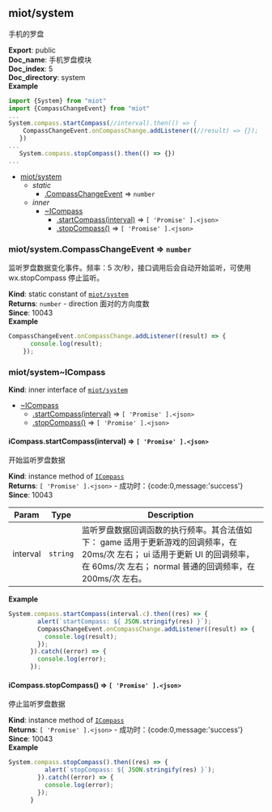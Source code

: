 <a name="module_miot/system"></a>

## miot/system
手机的罗盘

**Export**: public  
**Doc_name**: 手机罗盘模块  
**Doc_index**: 5  
**Doc_directory**: system  
**Example**  
```js
import {System} from "miot"
import {CompassChangeEvent} from "miot"
...
System.compass.startCompass(//interval).then(() => {
    CompassChangeEvent.onCompassChange.addListener((//result) => {});
   })
...
   System.compass.stopCompass().then(() => {})
...
```

* [miot/system](#module_miot/system)
    * _static_
        * [.CompassChangeEvent](#module_miot/system.CompassChangeEvent) ⇒ <code>number</code>
    * _inner_
        * [~ICompass](#module_miot/system..ICompass)
            * [.startCompass(interval)](#module_miot/system..ICompass+startCompass) ⇒ <code>[ &#x27;Promise&#x27; ].&lt;json&gt;</code>
            * [.stopCompass()](#module_miot/system..ICompass+stopCompass) ⇒ <code>[ &#x27;Promise&#x27; ].&lt;json&gt;</code>

<a name="module_miot/system.CompassChangeEvent"></a>

### miot/system.CompassChangeEvent ⇒ <code>number</code>
监听罗盘数据变化事件。频率：5 次/秒，接口调用后会自动开始监听，可使用 wx.stopCompass 停止监听。

**Kind**: static constant of [<code>miot/system</code>](#module_miot/system)  
**Returns**: <code>number</code> - direction 面对的方向度数  
**Since**: 10043  
**Example**  
```js
CompassChangeEvent.onCompassChange.addListener((result) => {
      console.log(result);
    });
```
<a name="module_miot/system..ICompass"></a>

### miot/system~ICompass
**Kind**: inner interface of [<code>miot/system</code>](#module_miot/system)  

* [~ICompass](#module_miot/system..ICompass)
    * [.startCompass(interval)](#module_miot/system..ICompass+startCompass) ⇒ <code>[ &#x27;Promise&#x27; ].&lt;json&gt;</code>
    * [.stopCompass()](#module_miot/system..ICompass+stopCompass) ⇒ <code>[ &#x27;Promise&#x27; ].&lt;json&gt;</code>

<a name="module_miot/system..ICompass+startCompass"></a>

#### iCompass.startCompass(interval) ⇒ <code>[ &#x27;Promise&#x27; ].&lt;json&gt;</code>
开始监听罗盘数据

**Kind**: instance method of [<code>ICompass</code>](#module_miot/system..ICompass)  
**Returns**: <code>[ &#x27;Promise&#x27; ].&lt;json&gt;</code> - 成功时：{code:0,message:'success'}  
**Since**: 10043  

| Param | Type | Description |
| --- | --- | --- |
| interval | <code>string</code> | 监听罗盘数据回调函数的执行频率。其合法值如下： game 适用于更新游戏的回调频率，在 20ms/次 左右； ui 适用于更新 UI 的回调频率，在 60ms/次 左右； normal 普通的回调频率，在 200ms/次 左右。 |

**Example**  
```js
System.compass.startCompass(interval.c).then((res) => {
        alert(`startCompass: ${ JSON.stringify(res) }`);
        CompassChangeEvent.onCompassChange.addListener((result) => {
          console.log(result);
        });
      }).catch((error) => {
        console.log(error);
      });
```
<a name="module_miot/system..ICompass+stopCompass"></a>

#### iCompass.stopCompass() ⇒ <code>[ &#x27;Promise&#x27; ].&lt;json&gt;</code>
停止监听罗盘数据

**Kind**: instance method of [<code>ICompass</code>](#module_miot/system..ICompass)  
**Returns**: <code>[ &#x27;Promise&#x27; ].&lt;json&gt;</code> - 成功时：{code:0,message:'success'}  
**Since**: 10043  
**Example**  
```js
System.compass.stopCompass().then((res) => {
          alert(`stopCompass: ${ JSON.stringify(res) }`); 
        }).catch((error) => {
          console.log(error);
        });
      }
```
